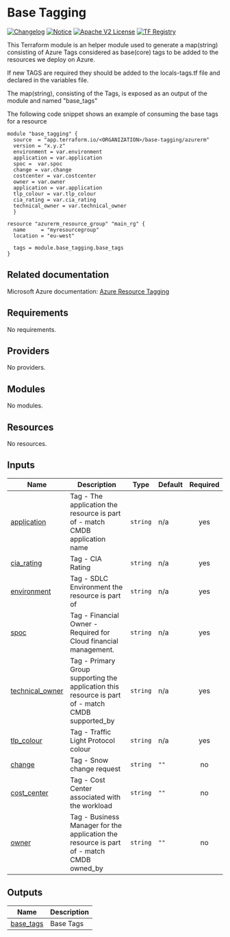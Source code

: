 # Base Tagging 
[![Changelog](https://img.shields.io/badge/changelog-release-green.svg)](CHANGELOG.md) [![Notice](https://img.shields.io/badge/notice-copyright-yellow.svg)](NOTICE) [![Apache V2 License](https://img.shields.io/badge/license-Apache%20V2-orange.svg)](LICENSE) [![TF Registry](https://img.shields.io/badge/terraform-registry-blue.svg)](https://registry.terraform.io/)


This Terraform module is an helper module used to generate a map(string)  consisting of Azure Tags considered as base(core) tags to be added to the resources we deploy on Azure.

If new TAGS are required they should be added to the locals-tags.tf file and declared in the variables file.

The map(string), consisting of the Tags, is exposed as an output of the module and named "base_tags"

The following code snippet shows an example of consuming the base tags for a resource

```hcl
module "base_tagging" {
  source  = "app.terraform.io/<ORGANIZATION>/base-tagging/azurerm"
  version = "x.y.z"
  environment = var.environment
  application = var.application
  spoc =  var.spoc
  change = var.change
  costcenter = var.costcenter
  owner = var.owner
  application = var.application
  tlp_colour = var.tlp_colour
  cia_rating = var.cia_rating
  technical_owner = var.technical_owner
  }

resource "azurerm_resource_group" "main_rg" {
  name     = "myresourcegroup"
  location = "eu-west"

  tags = module.base_tagging.base_tags
}
```


## Related documentation

Microsoft Azure documentation: [Azure Resource Tagging](https://learn.microsoft.com/en-us/azure/azure-resource-manager/management/tag-resources?tabs=json)
<!-- BEGIN_TF_DOCS -->
## Requirements

No requirements.

## Providers

No providers.

## Modules

No modules.

## Resources

No resources.

## Inputs

| Name | Description | Type | Default | Required |
|------|-------------|------|---------|:--------:|
| <a name="input_application"></a> [application](#input\_application) | Tag - The application the resource is part of - match CMDB application name | `string` | n/a | yes |
| <a name="input_cia_rating"></a> [cia\_rating](#input\_cia\_rating) | Tag - CIA Rating | `string` | n/a | yes |
| <a name="input_environment"></a> [environment](#input\_environment) | Tag -  SDLC Environment the resource is part of | `string` | n/a | yes |
| <a name="input_spoc"></a> [spoc](#input\_spoc) | Tag - Financial Owner - Required for Cloud financial management. | `string` | n/a | yes |
| <a name="input_technical_owner"></a> [technical\_owner](#input\_technical\_owner) | Tag - Primary Group supporting the application this resource is part of - match CMDB supported\_by | `string` | n/a | yes |
| <a name="input_tlp_colour"></a> [tlp\_colour](#input\_tlp\_colour) | Tag - Traffic Light Protocol colour | `string` | n/a | yes |
| <a name="input_change"></a> [change](#input\_change) | Tag - Snow change request | `string` | `""` | no |
| <a name="input_cost_center"></a> [cost\_center](#input\_cost\_center) | Tag - Cost Center associated with the workload | `string` | `""` | no |
| <a name="input_owner"></a> [owner](#input\_owner) | Tag - Business Manager for the application the resource is part of - match CMDB owned\_by | `string` | `""` | no |

## Outputs

| Name | Description |
|------|-------------|
| <a name="output_base_tags"></a> [base\_tags](#output\_base\_tags) | Base Tags |
<!-- END_TF_DOCS -->